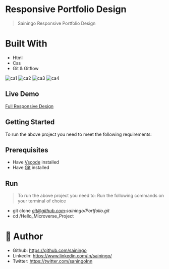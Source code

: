 # Responsive Portfolio Design
> Sainingo Responsive Portfolio Design 

# Built With
- Html
- Css
- Git & Gitflow

![ca1](https://user-images.githubusercontent.com/32932447/155713112-df2eeb16-8708-4547-a53c-ccc69d50ee45.PNG)
![ca2](https://user-images.githubusercontent.com/32932447/155713117-922b89f9-ac36-466e-b4ad-4a974b33b4ba.PNG)
![ca3](https://user-images.githubusercontent.com/32932447/155713119-99921eec-2f57-43f1-bfbb-e6d86b36b377.PNG)
![ca4](https://user-images.githubusercontent.com/32932447/155713110-4e91da73-248d-42e3-8c76-546af5391338.PNG)


## Live Demo
[Full Responsive Design](https://www.loom.com/share/4df1a495c4a64fc88bf938415f795916)

## Getting Started
To run the above project you need to meet the following requirements:
## Prerequisites
- Have [Vscode](https://code.visualstudio.com/) installed 
- Have [Git](https://git-scm.com/) installed

## Run
> To run the above project you need to:
> Run the following commands on your terminal of choice

- git clone  *git@github.com:sainingo/Portfolio.git*
- cd /Hello_Microverse_Project


# 🤵 Author
- Github: https://github.com/sainingo
- Linkedin: https://www.linkedin.com/in/sainingo/
- Twitter: https://twitter.com/saningoInn
